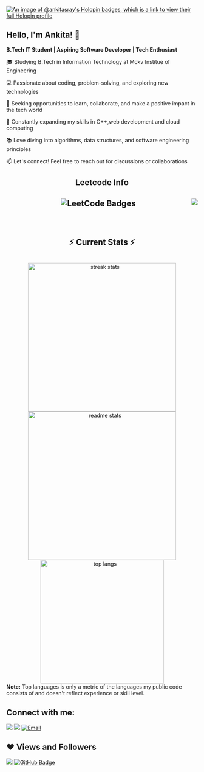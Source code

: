 [![An image of @ankitasray's Holopin badges, which is a link to view their full Holopin profile](https://holopin.me/ankitasray)](https://holopin.io/@ankitasray)

<h2>Hello, I'm Ankita! 👋</h2>

  **B.Tech IT Student | Aspiring Software Developer | Tech Enthusiast** 

🎓 Studying B.Tech in Information Technology at Mckv Institue of Engineering

💻 Passionate about coding, problem-solving, and exploring new technologies

🌟 Seeking opportunities to learn, collaborate, and make a positive impact in the tech world

🚀 Constantly expanding my skills in C++,web development and cloud computing

📚 Love diving into algorithms, data structures, and software engineering principles

📫 Let's connect! Feel free to reach out for discussions or collaborations

<h2 align="center">Leetcode Info<h2>  
<p align="center">
 <img src="https://leetcode-badge-showcase.vercel.app/api?username=ankita_sinharay&animated=true&&theme=dark" alt="LeetCode Badges"/>
 <img align=right border-radius=1 flex-grow=1 src="https://leetcard.jacoblin.cool/ankita_sinharay?theme=dark&font=Nunito&ext=heatmap" />  
</p>
<br/>
  <h2 align="center">⚡ Current Stats ⚡</h2>
<br>
<div align=center>
  <img width=390 src="https://streak-stats.demolab.com/?user=ankitasray&count_private=true&theme=react&border_radius=10" alt="streak stats"/>
  <img width=390 src="https://github-readme-stats.vercel.app/api?username=ankitasray&show_icons=true&theme=react&rank_icon=github&border_radius=10" alt="readme stats" />
  <img width=325 align="center" src="https://github-readme-stats.vercel.app/api/top-langs/?username=ankitasray&hide=HTML&langs_count=8&layout=compact&theme=react&border_radius=10&size_weight=0.5&count_weight=0.5&exclude_repo=github-readme-stats" alt="top langs" />
</div>
  <b>Note:</b> Top languages is only a metric of the languages my public code consists of and doesn't reflect experience or skill level.

  <br/>


## Connect with me:
<p align="center">

<a href = "https://www.linkedin.com/in/ankita-sinha-ray/"><img src="https://img.icons8.com/fluent/48/000000/linkedin.png"/></a>
<a href = "https://twitter.com/sinharayAnkita"><img src="https://img.icons8.com/fluent/48/000000/twitter.png"/></a>
[![Email](https://img.icons8.com/fluent/48/000000/email.png)](mailto:ankitasinharay3@gmail.com)

</p>

## ❤ Views and Followers
<a href="https://github.com/Meghna-DAS/github-profile-views-counter">
    <img src="https://komarev.com/ghpvc/?username=ankitasray">
</a>
<a href="https://github.com/ankitasray?tab=followers"><img src="https://img.shields.io/github/followers/ankitasray?label=Followers&style=social" alt="GitHub Badge"></a>

